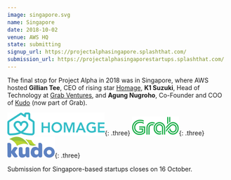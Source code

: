 ```yaml
---
image: singapore.svg
name: Singapore
date: 2018-10-02
venue: AWS HQ
state: submitting
signup_url: https://projectalphasingapore.splashthat.com/
submission_url: https://projectalphasingaporestartups.splashthat.com/
--- 
```


The final stop for Project Alpha in 2018 was in Singapore, where AWS hosted **Gillian Tee**, CEO of rising star [Homage](https://www.homage.sg/), **K1 Suzuki**, Head of Technology at [Grab Ventures](https://ventures.grab.com/), and **Agung Nugroho**, Co-Founder and COO of [Kudo](https://kudo.co.id/) (now part of Grab).

[![Homage](/assets/wordmark-homage.svg)](https://www.homage.sg/){: .three}
[![Grab](/assets/wordmark-grab.svg)](https://www.grab.com/){: .three}
[![Kudo](/assets/wordmark-kudo.svg)](https://kudo.co.id/){: .three}

Submission for Singapore-based startups closes on 16 October.